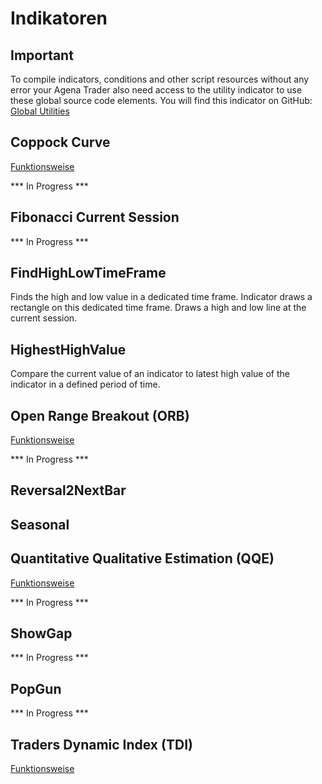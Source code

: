 ﻿# Indikatoren

## Important
To compile indicators, conditions and other script resources without any error your Agena Trader also need access to the utility indicator to use these global source code elements. You will find this indicator on GitHub: [Global Utilities](https://github.com/ScriptTrading/Basic-Package/blob/master/Utilities/GlobalUtilities_Utility.cs)

## Coppock Curve
[Funktionsweise](https://en.wikipedia.org/wiki/Coppock_curve)

*** In Progress ***

## Fibonacci Current Session
*** In Progress ***

## FindHighLowTimeFrame
Finds the high and low value in a dedicated time frame. Indicator draws a rectangle on this dedicated time frame. Draws a high and low line at the current session.

## HighestHighValue
Compare the current value of an indicator to latest high value of the indicator in a defined period of time.

## Open Range Breakout (ORB)
[Funktionsweise](https://www.whselfinvest.at/de/Store_Birger_Schaefermeier_Trading_Strategie_Open_Range_Break_Out.php)

*** In Progress ***

## Reversal2NextBar

## Seasonal

## Quantitative Qualitative Estimation (QQE)
[Funktionsweise](https://en.wikipedia.org/wiki/Zero_lag_exponential_moving_average)

*** In Progress ***

## ShowGap
*** In Progress ***

## PopGun
*** In Progress ***

## Traders Dynamic Index (TDI)
[Funktionsweise](http://www.earnforex.com/metatrader-indicators/Traders-Dynamic-Index/)





